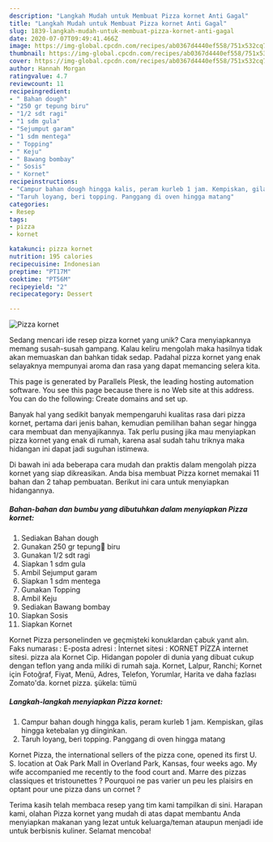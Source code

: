 ```yaml
---
description: "Langkah Mudah untuk Membuat Pizza kornet Anti Gagal"
title: "Langkah Mudah untuk Membuat Pizza kornet Anti Gagal"
slug: 1839-langkah-mudah-untuk-membuat-pizza-kornet-anti-gagal
date: 2020-07-07T09:49:41.466Z
image: https://img-global.cpcdn.com/recipes/ab0367d4440ef558/751x532cq70/pizza-kornet-foto-resep-utama.jpg
thumbnail: https://img-global.cpcdn.com/recipes/ab0367d4440ef558/751x532cq70/pizza-kornet-foto-resep-utama.jpg
cover: https://img-global.cpcdn.com/recipes/ab0367d4440ef558/751x532cq70/pizza-kornet-foto-resep-utama.jpg
author: Hannah Morgan
ratingvalue: 4.7
reviewcount: 11
recipeingredient:
- " Bahan dough"
- "250 gr tepung biru"
- "1/2 sdt ragi"
- "1 sdm gula"
- "Sejumput garam"
- "1 sdm mentega"
- " Topping"
- " Keju"
- " Bawang bombay"
- " Sosis"
- " Kornet"
recipeinstructions:
- "Campur bahan dough hingga kalis, peram kurleb 1 jam. Kempiskan, gilas hingga ketebalan yg diinginkan."
- "Taruh loyang, beri topping. Panggang di oven hingga matang"
categories:
- Resep
tags:
- pizza
- kornet

katakunci: pizza kornet 
nutrition: 195 calories
recipecuisine: Indonesian
preptime: "PT17M"
cooktime: "PT56M"
recipeyield: "2"
recipecategory: Dessert

---
```



![Pizza kornet](https://img-global.cpcdn.com/recipes/ab0367d4440ef558/751x532cq70/pizza-kornet-foto-resep-utama.jpg)

Sedang mencari ide resep pizza kornet yang unik? Cara menyiapkannya memang susah-susah gampang. Kalau keliru mengolah maka hasilnya tidak akan memuaskan dan bahkan tidak sedap. Padahal pizza kornet yang enak selayaknya mempunyai aroma dan rasa yang dapat memancing selera kita.

This page is generated by Parallels Plesk, the leading hosting automation software. You see this page because there is no Web site at this address. You can do the following: Create domains and set up.

Banyak hal yang sedikit banyak mempengaruhi kualitas rasa dari pizza kornet, pertama dari jenis bahan, kemudian pemilihan bahan segar hingga cara membuat dan menyajikannya. Tak perlu pusing jika mau menyiapkan pizza kornet yang enak di rumah, karena asal sudah tahu triknya maka hidangan ini dapat jadi suguhan istimewa.


Di bawah ini ada beberapa cara mudah dan praktis dalam mengolah pizza kornet yang siap dikreasikan. Anda bisa membuat Pizza kornet memakai 11 bahan dan 2 tahap pembuatan. Berikut ini cara untuk menyiapkan hidangannya.

<!--inarticleads1-->

##### Bahan-bahan dan bumbu yang dibutuhkan dalam menyiapkan Pizza kornet:

1. Sediakan  Bahan dough
1. Gunakan 250 gr tepung🔺 biru
1. Gunakan 1/2 sdt ragi
1. Siapkan 1 sdm gula
1. Ambil Sejumput garam
1. Siapkan 1 sdm mentega
1. Gunakan  Topping
1. Ambil  Keju
1. Sediakan  Bawang bombay
1. Siapkan  Sosis
1. Siapkan  Kornet


Kornet Pizza personelinden ve geçmişteki konuklardan çabuk yanıt alın. Faks numarası : E-posta adresi : İnternet sitesi : KORNET PİZZA internet sitesi. pizza ala Kornet Cip. Hidangan popoler di dunia yang dibuat cukup dengan teflon yang anda miliki di rumah saja. Kornet, Lalpur, Ranchi; Kornet için Fotoğraf, Fiyat, Menü, Adres, Telefon, Yorumlar, Harita ve daha fazlası Zomato&#39;da. kornet pizza. şükela: tümü 

<!--inarticleads2-->

##### Langkah-langkah menyiapkan Pizza kornet:

1. Campur bahan dough hingga kalis, peram kurleb 1 jam. Kempiskan, gilas hingga ketebalan yg diinginkan.
1. Taruh loyang, beri topping. Panggang di oven hingga matang


Kornet Pizza, the international sellers of the pizza cone, opened its first U. S. location at Oak Park Mall in Overland Park, Kansas, four weeks ago. My wife accompanied me recently to the food court and. Marre des pizzas classiques et tristounettes ? Pourquoi ne pas varier un peu les plaisirs en optant pour une pizza dans un cornet ? 

Terima kasih telah membaca resep yang tim kami tampilkan di sini. Harapan kami, olahan Pizza kornet yang mudah di atas dapat membantu Anda menyiapkan makanan yang lezat untuk keluarga/teman ataupun menjadi ide untuk berbisnis kuliner. Selamat mencoba!
